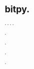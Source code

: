 # bitpy.
.
.
.
.












.






















































.
























.









.

